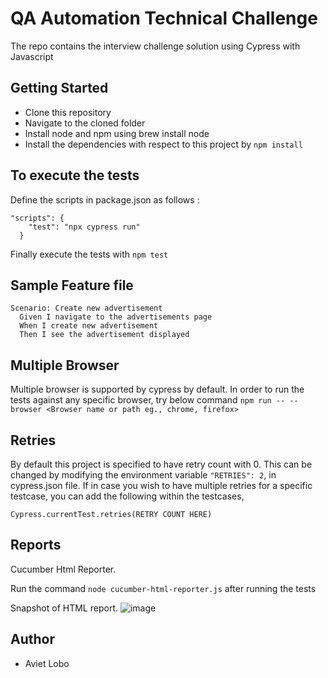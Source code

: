 # QA Automation Technical Challenge
The repo contains the interview challenge solution using Cypress with Javascript

## Getting Started
* Clone this repository
* Navigate to the cloned folder
* Install node and npm using brew install node
* Install the dependencies with respect to this project by `npm install`

## To execute the tests
Define the scripts in package.json as follows :
```
"scripts": {
    "test": "npx cypress run"
  }
```
Finally execute the tests with `npm test`

## Sample Feature file
```
Scenario: Create new advertisement
  Given I navigate to the advertisements page
  When I create new advertisement
  Then I see the advertisement displayed
 ```
 ## Multiple Browser
 Multiple browser is supported by cypress by default. In order to run the tests against any specific browser, try below command
 `npm run -- --browser <Browser name or path eg., chrome, firefox>`
 
 ## Retries
 By default this project is specified to have retry count with 0.
 This can be changed by modifying the environment variable `"RETRIES": 2`, in cypress.json file. 
 If in case you wish to have multiple retries for a specific testcase, you can add the following within the testcases,
 ```
 Cypress.currentTest.retries(RETRY COUNT HERE)
  ```
 ## Reports
 Cucumber Html Reporter.
 
 Run the command `node cucumber-html-reporter.js` after running the tests
 
 Snapshot of HTML report.
 ![image](https://user-images.githubusercontent.com/35001674/177042910-0f4609e6-c902-49e0-b295-cef3f760e923.png)

  
 ## Author
* Aviet Lobo
 

